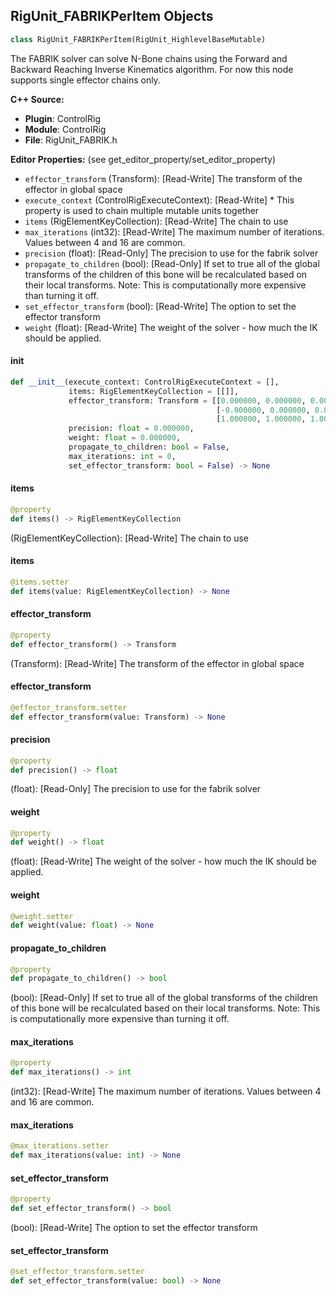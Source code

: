 ## RigUnit_FABRIKPerItem Objects

```python
class RigUnit_FABRIKPerItem(RigUnit_HighlevelBaseMutable)
```

The FABRIK solver can solve N-Bone chains using
the Forward and Backward Reaching Inverse Kinematics algorithm.
For now this node supports single effector chains only.

**C++ Source:**

- **Plugin**: ControlRig
- **Module**: ControlRig
- **File**: RigUnit_FABRIK.h

**Editor Properties:** (see get_editor_property/set_editor_property)

- ``effector_transform`` (Transform):  [Read-Write] The transform of the effector in global space
- ``execute_context`` (ControlRigExecuteContext):  [Read-Write] * This property is used to chain multiple mutable units together
- ``items`` (RigElementKeyCollection):  [Read-Write] The chain to use
- ``max_iterations`` (int32):  [Read-Write] The maximum number of iterations. Values between 4 and 16 are common.
- ``precision`` (float):  [Read-Only] The precision to use for the fabrik solver
- ``propagate_to_children`` (bool):  [Read-Only] If set to true all of the global transforms of the children
  of this bone will be recalculated based on their local transforms.
  Note: This is computationally more expensive than turning it off.
- ``set_effector_transform`` (bool):  [Read-Write] The option to set the effector transform
- ``weight`` (float):  [Read-Write] The weight of the solver - how much the IK should be applied.

<a id="unreal.RigUnit_FABRIKPerItem.__init__"></a>

#### __init__

```python
def __init__(execute_context: ControlRigExecuteContext = [],
             items: RigElementKeyCollection = [[]],
             effector_transform: Transform = [[0.000000, 0.000000, 0.000000],
                                              [-0.000000, 0.000000, 0.000000],
                                              [1.000000, 1.000000, 1.000000]],
             precision: float = 0.000000,
             weight: float = 0.000000,
             propagate_to_children: bool = False,
             max_iterations: int = 0,
             set_effector_transform: bool = False) -> None
```

<a id="unreal.RigUnit_FABRIKPerItem.items"></a>

#### items

```python
@property
def items() -> RigElementKeyCollection
```

(RigElementKeyCollection):  [Read-Write] The chain to use

<a id="unreal.RigUnit_FABRIKPerItem.items"></a>

#### items

```python
@items.setter
def items(value: RigElementKeyCollection) -> None
```

<a id="unreal.RigUnit_FABRIKPerItem.effector_transform"></a>

#### effector_transform

```python
@property
def effector_transform() -> Transform
```

(Transform):  [Read-Write] The transform of the effector in global space

<a id="unreal.RigUnit_FABRIKPerItem.effector_transform"></a>

#### effector_transform

```python
@effector_transform.setter
def effector_transform(value: Transform) -> None
```

<a id="unreal.RigUnit_FABRIKPerItem.precision"></a>

#### precision

```python
@property
def precision() -> float
```

(float):  [Read-Only] The precision to use for the fabrik solver

<a id="unreal.RigUnit_FABRIKPerItem.weight"></a>

#### weight

```python
@property
def weight() -> float
```

(float):  [Read-Write] The weight of the solver - how much the IK should be applied.

<a id="unreal.RigUnit_FABRIKPerItem.weight"></a>

#### weight

```python
@weight.setter
def weight(value: float) -> None
```

<a id="unreal.RigUnit_FABRIKPerItem.propagate_to_children"></a>

#### propagate_to_children

```python
@property
def propagate_to_children() -> bool
```

(bool):  [Read-Only] If set to true all of the global transforms of the children
of this bone will be recalculated based on their local transforms.
Note: This is computationally more expensive than turning it off.

<a id="unreal.RigUnit_FABRIKPerItem.max_iterations"></a>

#### max_iterations

```python
@property
def max_iterations() -> int
```

(int32):  [Read-Write] The maximum number of iterations. Values between 4 and 16 are common.

<a id="unreal.RigUnit_FABRIKPerItem.max_iterations"></a>

#### max_iterations

```python
@max_iterations.setter
def max_iterations(value: int) -> None
```

<a id="unreal.RigUnit_FABRIKPerItem.set_effector_transform"></a>

#### set_effector_transform

```python
@property
def set_effector_transform() -> bool
```

(bool):  [Read-Write] The option to set the effector transform

<a id="unreal.RigUnit_FABRIKPerItem.set_effector_transform"></a>

#### set_effector_transform

```python
@set_effector_transform.setter
def set_effector_transform(value: bool) -> None
```

<a id="unreal.RigUnit_FABRIKItemArray"></a>